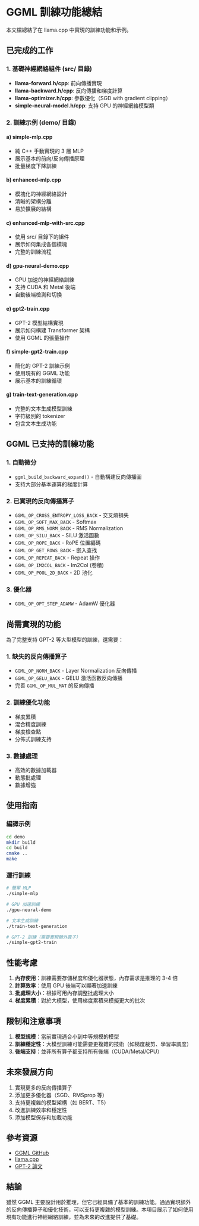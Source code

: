# GGML 訓練功能總結

本文檔總結了在 llama.cpp 中實現的訓練功能和示例。

## 已完成的工作

### 1. 基礎神經網絡組件 (src/ 目錄)

- **llama-forward.h/cpp**: 前向傳播實現
- **llama-backward.h/cpp**: 反向傳播和梯度計算
- **llama-optimizer.h/cpp**: 參數優化（SGD with gradient clipping）
- **simple-neural-model.h/cpp**: 支持 GPU 的神經網絡模型類

### 2. 訓練示例 (demo/ 目錄)

#### a) simple-mlp.cpp
- 純 C++ 手動實現的 3 層 MLP
- 展示基本的前向/反向傳播原理
- 批量梯度下降訓練

#### b) enhanced-mlp.cpp
- 模塊化的神經網絡設計
- 清晰的架構分離
- 易於擴展的結構

#### c) enhanced-mlp-with-src.cpp
- 使用 src/ 目錄下的組件
- 展示如何集成各個模塊
- 完整的訓練流程

#### d) gpu-neural-demo.cpp
- GPU 加速的神經網絡訓練
- 支持 CUDA 和 Metal 後端
- 自動後端檢測和切換

#### e) gpt2-train.cpp
- GPT-2 模型結構實現
- 展示如何構建 Transformer 架構
- 使用 GGML 的張量操作

#### f) simple-gpt2-train.cpp
- 簡化的 GPT-2 訓練示例
- 使用現有的 GGML 功能
- 展示基本的訓練循環

#### g) train-text-generation.cpp
- 完整的文本生成模型訓練
- 字符級別的 tokenizer
- 包含文本生成功能

## GGML 已支持的訓練功能

### 1. 自動微分
- `ggml_build_backward_expand()` - 自動構建反向傳播圖
- 支持大部分基本運算的梯度計算

### 2. 已實現的反向傳播算子
- `GGML_OP_CROSS_ENTROPY_LOSS_BACK` - 交叉熵損失
- `GGML_OP_SOFT_MAX_BACK` - Softmax
- `GGML_OP_RMS_NORM_BACK` - RMS Normalization
- `GGML_OP_SILU_BACK` - SiLU 激活函數
- `GGML_OP_ROPE_BACK` - RoPE 位置編碼
- `GGML_OP_GET_ROWS_BACK` - 嵌入查找
- `GGML_OP_REPEAT_BACK` - Repeat 操作
- `GGML_OP_IM2COL_BACK` - Im2Col (卷積)
- `GGML_OP_POOL_2D_BACK` - 2D 池化

### 3. 優化器
- `GGML_OP_OPT_STEP_ADAMW` - AdamW 優化器

## 尚需實現的功能

為了完整支持 GPT-2 等大型模型的訓練，還需要：

### 1. 缺失的反向傳播算子
- `GGML_OP_NORM_BACK` - Layer Normalization 反向傳播
- `GGML_OP_GELU_BACK` - GELU 激活函數反向傳播
- 完善 `GGML_OP_MUL_MAT` 的反向傳播

### 2. 訓練優化功能
- 梯度累積
- 混合精度訓練
- 梯度檢查點
- 分佈式訓練支持

### 3. 數據處理
- 高效的數據加載器
- 動態批處理
- 數據增強

## 使用指南

### 編譯示例

```bash
cd demo
mkdir build
cd build
cmake ..
make
```

### 運行訓練

```bash
# 簡單 MLP
./simple-mlp

# GPU 加速訓練
./gpu-neural-demo

# 文本生成訓練
./train-text-generation

# GPT-2 訓練（需要實現額外算子）
./simple-gpt2-train
```

## 性能考慮

1. **內存使用**：訓練需要存儲梯度和優化器狀態，內存需求是推理的 3-4 倍
2. **計算效率**：使用 GPU 後端可以顯著加速訓練
3. **批處理大小**：根據可用內存調整批處理大小
4. **梯度累積**：對於大模型，使用梯度累積來模擬更大的批次

## 限制和注意事項

1. **模型規模**：當前實現適合小到中等規模的模型
2. **訓練穩定性**：大模型訓練可能需要更複雜的技術（如梯度裁剪、學習率調度）
3. **後端支持**：並非所有算子都支持所有後端（CUDA/Metal/CPU）

## 未來發展方向

1. 實現更多的反向傳播算子
2. 添加更多優化器（SGD、RMSprop 等）
3. 支持更複雜的模型架構（如 BERT、T5）
4. 改進訓練效率和穩定性
5. 添加模型保存和加載功能

## 參考資源

- [GGML GitHub](https://github.com/ggerganov/ggml)
- [llama.cpp](https://github.com/ggerganov/llama.cpp)
- [GPT-2 論文](https://d4mucfpksywv.cloudfront.net/better-language-models/language_models_are_unsupervised_multitask_learners.pdf)

## 結論

雖然 GGML 主要設計用於推理，但它已經具備了基本的訓練功能。通過實現額外的反向傳播算子和優化技術，可以支持更複雜的模型訓練。本項目展示了如何使用現有功能進行神經網絡訓練，並為未來的改進提供了基礎。 